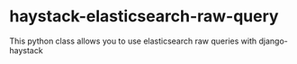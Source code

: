 # haystack-elasticsearch-raw-query
This python class allows you to use elasticsearch raw queries with django-haystack
